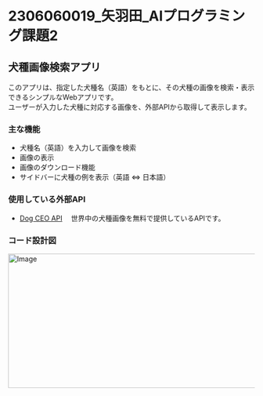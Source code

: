 # 2306060019_矢羽田_AIプログラミング課題2

## 犬種画像検索アプリ

このアプリは、指定した犬種名（英語）をもとに、その犬種の画像を検索・表示できるシンプルなWebアプリです。  
ユーザーが入力した犬種に対応する画像を、外部APIから取得して表示します。

### 主な機能

- 犬種名（英語）を入力して画像を検索
- 画像の表示
- 画像のダウンロード機能
- サイドバーに犬種の例を表示（英語 ⇔ 日本語）

### 使用している外部API

- [Dog CEO API](https://dog.ceo/dog-api/)
　世界中の犬種画像を無料で提供しているAPIです。


### コード設計図

<img width="813" height="274" alt="Image" src="https://github.com/user-attachments/assets/1a3b81a4-99c8-4132-81f8-1018c549be4b" />
